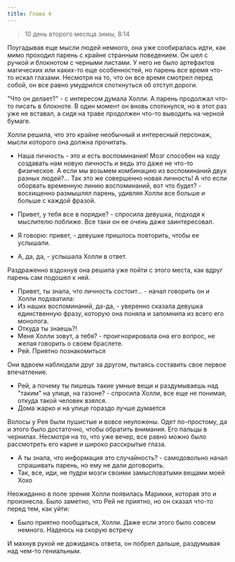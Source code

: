 ```yaml
---
title: Глава 4
---
```


> 10 день второго месяца зимы, 8:14

Поугадывав еще мысли людей немного, она уже сообиралась идти, как мимо проходил парень с крайне странным поведением. Он
шел с ручкой и блокнотом с черными листами. У него не было артефактов магических или каких-то еще особенностей, но
парень все время что-то искал глазами. Несмотря на то, что он все время смотрел перед собой, он все равно умудрился
споткнуться об отступ дороги.

"Что он делает?" - с интересом думала Холли. А парень продолжал что-то писать в блокноте. В один момент он вновь
споткнулся, но в этот раз уже не вставал, а сидя на траве продолжен что-то выводить на черной бумаге.

Холли решила, что это крайне необычный и интересный персонаж, мысли которого она должна прочитать.

- Наша личность - это и есть воспоминания! Мозг способен на ходу создавать нам новую личность и ведь это даже не что-то
  физическое. А если мы возьмем комбинацию из воспоминаний двух разных людей?... Так это же совершенно новая личность! А
  что если оборвать временную линию воспоминаний, вот что будет? - восхищенно размышлял парень, удивляя Холли все больше
  и больше с каждой фразой.

- Привет, у тебя все в порядке? - спросила девушка, подходя к мыслителю поближе. Все таки он ее очень даже
  заинтересовал.
- Я говорю: привет, - девушке пришлось повторить, чтобы ее услышали.
- А, да, да, - услышала Холли в ответ.

Раздраженно вздохнув она решила уже пойти с этого места, как вдруг парень сам подошел к ней.

- Привет, ты знала, что личность состоит... - начал говорить он и Холли подхватила:
- Из наших воспоминаний, да-да, - уверенно сказала девушка единственную фразу, которую она поняла и запомнила из всего
  его монолога.
- Откуда ты знаешь?!
- Меня Холли зовут, а тебя? - проигнорировала она его вопрос, не желая говорить о своем браслете.
- Рей. Приятно познакомиться

Они вдвоем наблюдали друг за другом, пытаясь составить свое первое впечатление.

- Рей, а почему ты пишешь такие умные вещи и раздумываешь над "таким" на улице, на газоне? - спросила Холли, все еще не
  понимая, откуда такой человек взялся.
- Дома жарко и на улице гораздо лучше думается

Волосы у Рея были пушистые и вовсе неуложены. Одет по-простому, да и этого было достаточно, чтобы обратить внимания. Его
пальцы в чернилах. Несмотря на то, что уже вечер, все равно можно было рассмотреть его карие и широко расскрытые глаза.

- А ты знала, что информация это случайность? - самодовольно начал спрашивать парень, но ему не дали договорить.
- Так, все, иди, не пудри мозги своими замысловатыми вещами моей Хохо

Неожиданно в поле зрения Холли появилась Марикки, которая это и произнесла. Было заметно, что Рей не приятно, но он
сказал что-то перед тем, как уйти:

- Было приятно пообщаться, Холли. Даже если этого было совсем немного. Надеюсь на скорую встречу

И махнув рукой не дожидаясь ответа, он побрел дальше, раздумывая над чем-то гениальным.
